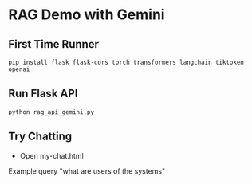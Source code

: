 # RAG Demo with Gemini

## First Time Runner
```
pip install flask flask-cors torch transformers langchain tiktoken openai
```


## Run Flask API
```
python rag_api_gemini.py
```

## Try Chatting
* Open my-chat.html

Example query "what are users of the systems"

